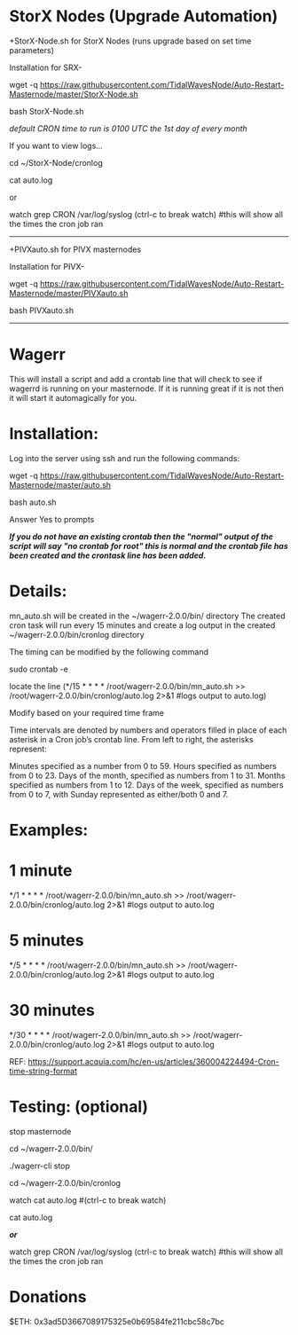 # StorX Nodes (Upgrade Automation)
+StorX-Node.sh for StorX Nodes (runs upgrade based on set time parameters)

Installation for SRX-

wget -q https://raw.githubusercontent.com/TidalWavesNode/Auto-Restart-Masternode/master/StorX-Node.sh

bash StorX-Node.sh

*default CRON time to run is 0100 UTC the 1st day of every month*

If you want to view logs...

cd ~/StorX-Node/cronlog

cat auto.log

or

watch grep CRON /var/log/syslog (ctrl-c to break watch) #this will show all the times the cron job ran

-----------------------------------------------------------------------------------------------------------

+PIVXauto.sh for PIVX masternodes

Installation for PIVX- 

wget -q https://raw.githubusercontent.com/TidalWavesNode/Auto-Restart-Masternode/master/PIVXauto.sh

bash PIVXauto.sh

-----------------------------------------------------------------------------------------------------------

# Wagerr

This will install a script and add a crontab line that will check to see if wagerrd is running on your masternode. If it is running great if it is not then it will start it automagically for you.  

# Installation:
Log into the server using ssh and run the following commands:

wget -q https://raw.githubusercontent.com/TidalWavesNode/Auto-Restart-Masternode/master/auto.sh

bash auto.sh

Answer Yes to prompts

***If you do not have an existing crontab then the "normal" output of the script will say "no crontab for root" this is normal and the crontab file has been created and the crontask line has been added.***

# Details:
mn_auto.sh will be created in the ~/wagerr-2.0.0/bin/ directory
The created cron task will run every 15 minutes and create a log output in the created ~/wagerr-2.0.0/bin/cronlog directory

The timing can be modified by the following command

sudo crontab -e

locate the line (*/15 * * * * /root/wagerr-2.0.0/bin/mn_auto.sh >> /root/wagerr-2.0.0/bin/cronlog/auto.log 2>&1 #logs output to auto.log)

Modify based on your required time frame 

Time intervals are denoted by numbers and operators filled in place of each asterisk in a Cron job’s crontab line. From left to right, the asterisks represent:

Minutes specified as a number from 0 to 59.
Hours specified as numbers from 0 to 23.
Days of the month, specified as numbers from 1 to 31.
Months specified as numbers from 1 to 12.
Days of the week, specified as numbers from 0 to 7, with Sunday represented as either/both 0 and 7.

# Examples:
# 1 minute 
*/1 * * * * /root/wagerr-2.0.0/bin/mn_auto.sh >> /root/wagerr-2.0.0/bin/cronlog/auto.log 2>&1 #logs output to auto.log

# 5 minutes
*/5 * * * * /root/wagerr-2.0.0/bin/mn_auto.sh >> /root/wagerr-2.0.0/bin/cronlog/auto.log 2>&1 #logs output to auto.log

# 30 minutes
*/30 * * * * /root/wagerr-2.0.0/bin/mn_auto.sh >> /root/wagerr-2.0.0/bin/cronlog/auto.log 2>&1 #logs output to auto.log

REF: https://support.acquia.com/hc/en-us/articles/360004224494-Cron-time-string-format

# Testing: (optional)
stop masternode

cd ~/wagerr-2.0.0/bin/

./wagerr-cli stop

cd ~/wagerr-2.0.0/bin/cronlog 

watch cat auto.log #(ctrl-c to break watch)

cat auto.log

***or***

watch grep CRON /var/log/syslog (ctrl-c to break watch) #this will show all the times the cron job ran

# Donations
$ETH: 0x3ad5D3667089175325e0b69584fe211cbc58c7bc
